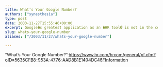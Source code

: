 ```yaml
---
title: What’s Your Google Number?
authors: ["synesthesia"]
type: post
date: 2003-11-27T15:55:46+00:00
excerpt: Google�s greatest application as an �HR tool� is not in the corporation � it is out among the free agents, consultants and entrepreneurs who live and work by reputation and experience. It is here where �Google numbers� become very important.
slug: whats-your-google-number 
aliases: ["/2003/11/27/whats-your-google-number"]

---
```

&#8220;What&#8217;s Your Google Number?&#8221;:https://www.hr.com/hrcom/general/pf.cfm?oID=5635CFB8-953A-4776-AAD8B1E1404DC46FInformation